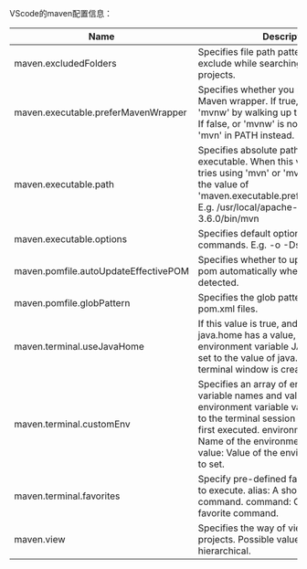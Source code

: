VScode的maven配置信息：



| Name                                 | Description                                                  | Default  Value                                          |
| ------------------------------------ | ------------------------------------------------------------ | ------------------------------------------------------- |
| maven.excludedFolders                | Specifies file path pattern of  folders to exclude while searching for Maven projects. | [  "**/.*", "**/node_modules", "**/target",  "**/bin" ] |
| maven.executable.preferMavenWrapper  | Specifies whether you prefer  to use Maven wrapper. If true, it tries using 'mvnw' by walking up the parent  folders. If false, or 'mvnw' is not found, it tries 'mvn' in PATH instead. | TRUE                                                    |
| maven.executable.path                | Specifies absolute path of  your 'mvn' executable. When this value is empty, it tries using 'mvn' or  'mvnw' according to the value of 'maven.executable.preferMavenWrapper'. E.g. /usr/local/apache-maven-3.6.0/bin/mvn | ``                                                      |
| maven.executable.options             | Specifies default options for  all mvn commands. E.g. -o -DskipTests | ``                                                      |
| maven.pomfile.autoUpdateEffectivePOM | Specifies whether to update  effective-pom automatically whenever changes detected. | FALSE                                                   |
| maven.pomfile.globPattern            | Specifies the glob pattern  used to look for pom.xml files.  | **/pom.xml                                              |
| maven.terminal.useJavaHome           | If this value is true, and if  the setting java.home has a value, then the environment variable JAVA_HOME  will be set to the value of java.home when a new terminal window is created. | FALSE                                                   |
| maven.terminal.customEnv             | Specifies an array of  environment variable names and values. These environment variable values will  be added to the terminal session before Maven is first executed. environmentVariable: Name of the  environment variable to set. value: Value of the environment variable to set. | []                                                      |
| maven.terminal.favorites             | Specify pre-defined favorite  commands to execute. alias: A  short name for the command. command: Content of the favorite command. | []                                                      |
| maven.view                           | Specifies the way of viewing  Maven projects. Possible values: flat, hierarchical. | flat                                                    |